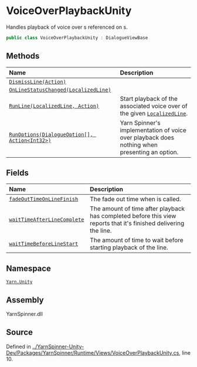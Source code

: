 # VoiceOverPlaybackUnity

Handles playback of voice over s referenced on s.

```csharp
public class VoiceOverPlaybackUnity : DialogueViewBase
```

## Methods

| Name | Description |
| :--- | :--- |
| [`DismissLine(Action)`](voiceoverplaybackunity.dismissline-action.md) |  |
| [`OnLineStatusChanged(LocalizedLine)`](voiceoverplaybackunity.onlinestatuschanged-localizedline.md) |  |
| [`RunLine(LocalizedLine, Action)`](voiceoverplaybackunity.runline-localizedline-action.md) | Start playback of the associated voice over  of the given [`LocalizedLine`](../localizedline/). |
| [`RunOptions(DialogueOption[], Action<Int32>)`](voiceoverplaybackunity.runoptions-dialogueoption-action-system.int32.md) | Yarn Spinner's implementation of voice over playback does nothing when presenting an option. |

## Fields

| Name | Description |
| :--- | :--- |
| [`fadeOutTimeOnLineFinish`](voiceoverplaybackunity.fadeouttimeonlinefinish.md) | The fade out time when  is called. |
| [`waitTimeAfterLineComplete`](voiceoverplaybackunity.waittimeafterlinecomplete.md) | The amount of time after playback has completed before this view reports that it's finished delivering the line. |
| [`waitTimeBeforeLineStart`](voiceoverplaybackunity.waittimebeforelinestart.md) | The amount of time to wait before starting playback of the line. |

## Namespace

[`Yarn.Unity`](../)

## Assembly

YarnSpinner.dll

## Source

Defined in [../YarnSpinner-Unity-Dev/Packages/YarnSpinner/Runtime/Views/VoiceOverPlaybackUnity.cs](https://github.com/YarnSpinnerTool/YarnSpinner-Unity//blob/develop/Runtime/Views/VoiceOverPlaybackUnity.cs#L10), line 10.

